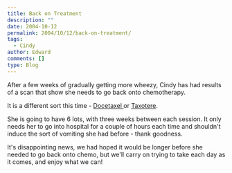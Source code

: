```yaml
---
title: Back on Treatment
description: ""
date: 2004-10-12
permalink: 2004/10/12/back-on-treatment/
tags:
  - Cindy
author: Edward
comments: []
type: Blog
---
```


After a few weeks of gradually getting more wheezy, Cindy has had
results of a scan that show she needs to go back onto chemotherapy.

It is a different sort this time - [Docetaxel ][1]or [Taxotere][1].

She is going to have 6 lots, with three weeks between each session. It
only needs her to go into hospital for a couple of hours each time and
shouldn\'t induce the sort of vomiting she had before - thank goodness.

It\'s disappointing news, we had hoped it would be longer before she
needed to go back onto chemo, but we\'ll carry on trying to take each
day as it comes, and enjoy what we can!



[1]: https://www.cancerbacup.org.uk/Treatments/Chemotherapy/Individualchemotherapydrugs/Docetaxel
